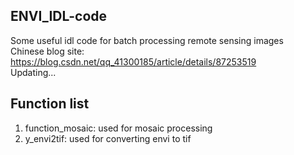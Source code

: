 ## ENVI_IDL-code
Some useful idl code for batch processing remote sensing images  
Chinese blog site: https://blog.csdn.net/qq_41300185/article/details/87253519  
Updating...

## Function list
1. function_mosaic: used for mosaic processing  
2. y_envi2tif: used for converting envi to tif

